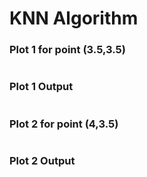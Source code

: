<h1>KNN Algorithm</h1>
<h3>Plot 1 for point (3.5,3.5)</h3>
<img src="https://github.com/tanishq1710h/Machine-Learning/blob/main/Images/knnPlot1.png" alt="">
<h3>Plot 1 Output</h3>
<img src="https://github.com/tanishq1710h/Machine-Learning/blob/main/Images/knnPlot1Output.png" alt="">
<h3>Plot 2 for point (4,3.5)</h3>
<img src="https://github.com/tanishq1710h/Machine-Learning/blob/main/Images/knnPlot2.png" alt="">
<h3>Plot 2 Output</h3>
<img src="https://github.com/tanishq1710h/Machine-Learning/blob/main/Images/knnPlot2Output.png" alt="">
